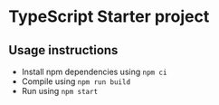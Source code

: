 # TypeScript Starter project

## Usage instructions
* Install npm dependencies using `npm ci`
* Compile using `npm run build`
* Run using `npm start`
